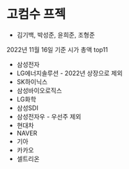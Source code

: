 # 고컴수 프젝
* 김기백, 박성준, 윤희준, 조형준

2022년 11월 16일 기준 시가 총액 top11
- 삼성전자
- LG에너지솔루션 - 2022년 상장으로 제외
- SK하이닉스
- 삼성바이오로직스
- LG화학
- 삼성SDI
- 삼성전자우 - 우선주 제외
- 현대차
- NAVER
- 기아
- 카카오
- 셀트리온